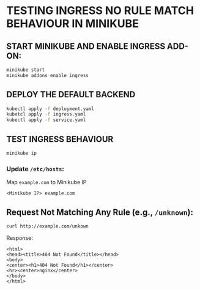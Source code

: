 # TESTING INGRESS NO RULE MATCH BEHAVIOUR IN MINIKUBE

## START MINIKUBE AND ENABLE INGRESS ADD-ON:
```bash
minikube start
minikube addons enable ingress
```

## DEPLOY THE DEFAULT BACKEND 
```bash
kubectl apply -f deployment.yaml
kubetcl apply -f ingress.yaml
kubectl apply -f service.yaml
```

## TEST INGRESS BEHAVIOUR
```bash
minikube ip
```
### Update `/etc/hosts`:
Map `example.com` to Minikube IP
```plaintext
<Minikube IP> example.com
```

## Request Not Matching Any Rule (e.g., `/unknown`):
```bash
curl http://example.com/unkown
```
Response:
```plaintext
<html>
<head><title>404 Not Found</title></head>
<body>
<center><h1>404 Not Found</h1></center>
<hr><center>nginx</center>
</body>
</html>
```
